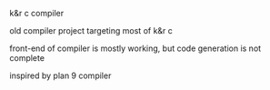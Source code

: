 k&r c compiler

old compiler project targeting most of k&r c

front-end of compiler is mostly working, but
code generation is not complete

inspired by plan 9 compiler
